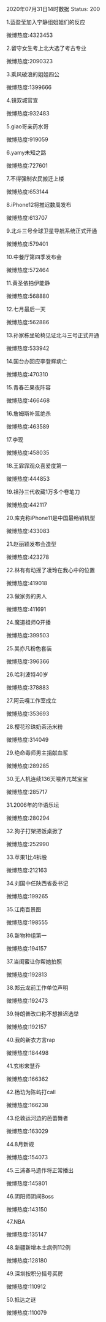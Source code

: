 2020年07月31日14时数据
Status: 200

1.蓝盈莹加入宁静组姐姐们的反应

微博热度:4323453

2.留守女生考上北大选了考古专业

微博热度:2090323

3.乘风破浪的姐姐四公

微博热度:1399666

4.镜双城官宣

微博热度:932483

5.giao哥亲药水哥

微博热度:919059

6.yamy未知之路

微博热度:727601

7.不得强制农民搬迁上楼

微博热度:653144

8.iPhone12将推迟数周发布

微博热度:613707

9.北斗三号全球卫星导航系统正式开通

微博热度:579401

10.中餐厅第四季发布会

微博热度:572464

11.黄圣依拍伊能静

微博热度:568880

12.七月最后一天

微博热度:562886

13.孙家栋坐轮椅见证北斗三号正式开通

微博热度:533942

14.国台办回应李登辉病亡

微博热度:470310

15.青春芒果夜阵容

微博热度:466468

16.詹姆斯补篮绝杀

微博热度:463589

17.李现

微博热度:458035

18.王霏霏观众喜爱度第一

微博热度:444853

19.祖孙三代收藏1万多个卷笔刀

微博热度:442117

20.库克称iPhone11是中国最畅销机型

微博热度:433083

21.赵丽颖发布会造型

微博热度:423278

22.林有有动摇了凌玲在我心中的位置

微博热度:419018

23.做家务的男人

微博热度:411691

24.魔道祖师Q开播

微博热度:399503

25.吴亦凡粉色套装

微博热度:396366

26.哈利波特40岁

微博热度:378883

27.阿云嘎工作室成立

微博热度:353693

28.樱花珍珠奶茶汤米粉

微博热度:314049

29.绝命毒师男主捐献血浆

微博热度:289285

30.无人机连续136天喂养兀鹫宝宝

微博热度:285717

31.2006年的华语乐坛

微博热度:280294

32.狗子打架把饭桌掀了

微博热度:252990

33.苹果1比4拆股

微博热度:212163

34.刘国中任陕西省委书记

微博热度:199265

35.江南百景图

微博热度:198555

36.新物种组第一

微博热度:194157

37.当闺蜜让你帮她拍照

微博热度:192813

38.郑云龙前工作单位声明

微博热度:192473

39.特朗普改口称不想推迟选举

微博热度:192157

40.我的新衣方言rap

微博热度:184498

41.玄彬宋慧乔

微博热度:166362

42.杨玏为陈屿打call

微博热度:166238

43.伦敦运河边的芭蕾舞者

微博热度:163029

44.8月新规

微博热度:154073

45.三浦春马遗作将正常播出

微博热度:145801

46.阴阳师阴间Boss

微博热度:143150

47.NBA

微博热度:135147

48.新疆新增本土病例112例

微博热度:128180

49.深圳按积分摇号买房

微博热度:110912

50.抵达之谜

微博热度:110079

